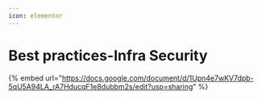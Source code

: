 ```yaml
---
icon: elementor
---
```


# Best practices-Infra Security



{% embed url="https://docs.google.com/document/d/1Upn4e7wKV7dpb-5qU5A94LA_rA7HducqF1e8dubbm2s/edit?usp=sharing" %}
